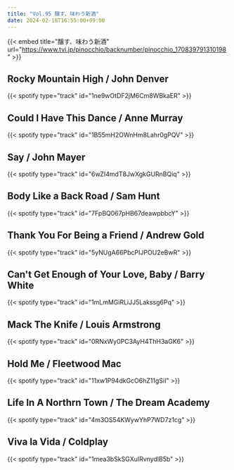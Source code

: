 ```yaml
---
title: "Vol.95 醸す、味わう新酒"
date: 2024-02-18T16:55:00+09:00
---
```


{{< embed title="醸す、味わう新酒" url="https://www.tvi.jp/pinocchio/backnumber/pinocchio_170839791310198" >}}

## Rocky Mountain High / John Denver
{{< spotify type="track" id="1ne9wOtDF2jM6Cm8WBkaER" >}}

## Could I Have This Dance / Anne Murray
{{< spotify type="track" id="1B55mH2OWnHm8Lahr0gPQV" >}}

## Say / John Mayer
{{< spotify type="track" id="6wZI4mdT8JwXgkGURnBQiq" >}}

## Body Like a Back Road / Sam Hunt
{{< spotify type="track" id="7FpBQ067pHB67deawpbbcY" >}}

## Thank You For Being a Friend / Andrew Gold
{{< spotify type="track" id="5yNUgA66PbcPIJPOU2eBwR" >}}

## Can't Get Enough of Your Love, Baby / Barry White
{{< spotify type="track" id="1mLmMGiRLiJJ5Lakssg6Pq" >}}

## Mack The Knife / Louis Armstrong
{{< spotify type="track" id="0RNxWy0PC3AyH4ThH3aGK6" >}}

## Hold Me / Fleetwood Mac
{{< spotify type="track" id="11xw1P94dkGcO6hZ11gSiI" >}}

## Life In A Northrn Town / The Dream Academy
{{< spotify type="track" id="4m3OS54KWywYhP7WD7z1cg" >}}

## Viva la Vida / Coldplay
{{< spotify type="track" id="1mea3bSkSGXuIRvnydlB5b" >}}